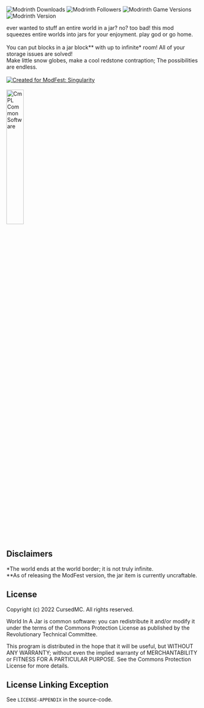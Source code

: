 ![Modrinth Downloads](https://img.shields.io/modrinth/dt/worldinajar)
![Modrinth Followers](https://img.shields.io/modrinth/followers/worldinajar)
![Modrinth Game Versions](https://img.shields.io/modrinth/game-versions/worldinajar)
![Modrinth Version](https://img.shields.io/modrinth/v/worldinajar)

ever wanted to stuff an entire world in a jar? no? too bad! this mod squeezes entire worlds into jars for your enjoyment. play god or go home.
<br><br>
You can put blocks in a jar block** with up to infinite* room! All of your storage issues are solved!<br>
Make little snow globes, make a cool redstone contraption; The possibilities are endless.
<br><br>
[![Created for ModFest: Singularity](https://blob.jortage.com/blobs/5/d4d/5d4d14d96db2e2024d87cf5606cb7ce6421633a002e328947f85d210ba250ecb9f86de8df210dd031be2d4eafb0980494e7a1e8e99590a550abaa42d82768b9f)](https://modfest.net/singularity)
<br><br>
[<img src="https://github.com/RevTecCom/website/raw/cbef848772315aafcb0aa029245bb78d24af088f/images/badgeCPL.png" alt="CmPL Common Software" width=30%/>](https://revteccom.tk/)


## Disclaimers
*The world ends at the world border; it is not truly infinite.<br>
**As of releasing the ModFest version, the jar item is currently uncraftable.<br>

## License
Copyright (c) 2022 CursedMC. All rights reserved.

World In A Jar is common software: you can redistribute it and/or modify it under the terms of the Commons Protection License as published by the Revolutionary Technical Committee.

This program is distributed in the hope that it will be useful, but WITHOUT ANY WARRANTY; without even the implied warranty of MERCHANTABILITY or FITNESS FOR A PARTICULAR PURPOSE. See the Commons Protection License for more details.

## License Linking Exception
See `LICENSE-APPENDIX` in the source-code.
